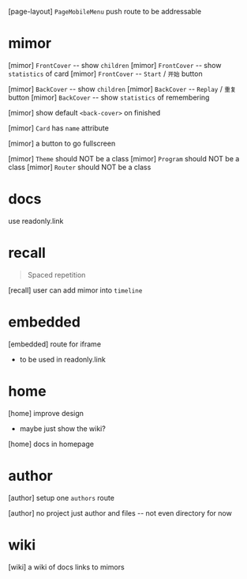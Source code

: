 [page-layout] `PageMobileMenu` push route to be addressable

# mimor

[mimor] `FrontCover` -- show `children`
[mimor] `FrontCover` -- show `statistics` of card
[mimor] `FrontCover` -- `Start` / `开始` button

[mimor] `BackCover` -- show `children`
[mimor] `BackCover` -- `Replay` / `重复` button
[mimor] `BackCover` -- show `statistics` of remembering

[mimor] show default `<back-cover>` on finished

[mimor] `Card` has `name` attribute

[mimor] a button to go fullscreen

[mimor] `Theme` should NOT be a class
[mimor] `Program` should NOT be a class
[mimor] `Router` should NOT be a class

# docs

use readonly.link

# recall

> Spaced repetition

[recall] user can add mimor into `timeline`

# embedded

[embedded] route for iframe

- to be used in readonly.link

# home

[home] improve design

- maybe just show the wiki?

[home] docs in homepage

# author

[author] setup one `authors` route

[author] no project just author and files -- not even directory for now

# wiki

[wiki] a wiki of docs links to mimors

